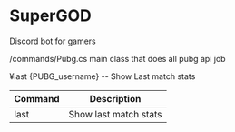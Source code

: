 # SuperGOD
Discord bot for gamers

/commands/Pubg.cs main class that does all pubg api job

¥last {PUBG_username} -- Show Last match stats



| Command | Description |
| ------- | ----------- |
| last | Show last match stats |
